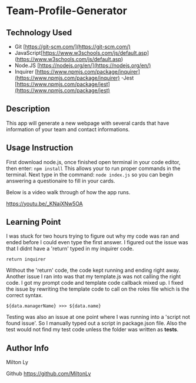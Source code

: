 # Team-Profile-Generator

## Technology Used

- Git  [https://git-scm.com/](https://git-scm.com/)
- JavaScript[https://www.w3schools.com/js/default.asp]
(https://www.w3schools.com/js/default.asp)
- Node.JS [https://nodejs.org/en/](https://nodejs.org/en/)
- Inquirer [https://www.npmjs.com/package/inquirer](https://www.npmjs.com/package/inquirer)
-Jest [https://www.npmjs.com/package/jest](https://www.npmjs.com/package/jest)

## Description

This app will generate a new webpage with several cards that have information of your team and contact informations.

## Usage Instruction

First download node.js, once finished open terminal in your code editor, then enter:
```npm install```
This allows your to run proper commands in the terminal. Next type in the command:
```node index.js```
so you can begin answering a questionaire to fill in your cards.

Below is a video walk through of how the app runs.

https://youtu.be/_KNajXNw5OA

## Learning Point

I was stuck for two hours trying to figure out why my code was ran and ended before I could even type the first answer. I figured out the issue was that I didnt have a 'return' typed in my inquirer code.

```return inquirer```

Without the 'return' code, the code kept running and ending right away. Another issue I ran into was that my template.js was not calling the right code. I got my prompt code and template code callback mixed up. I fixed the issue by rewriting the template code to call on the roles file which is the correct syntax.

```${data.managerName} >>> ${data.name}```

Testing was also an issue at one point where I was running into a 'script not found issue'. So I manually typed out a script in package.json file. Also the test would not find my test code unless the folder was written as __tests__.

## Author Info

Milton Ly

Github https://github.com/MiltonLy